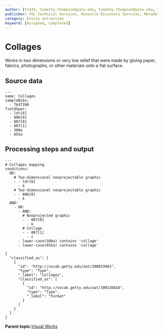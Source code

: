 ```yaml
---
author: [tt434, timothy.thompson@yale.edu, timothy.thompson@yale.edu, tt434]
publisher: YUL Technical Services, Resource Discovery Services, Metadata Services Unit
category: Entity extraction
keyword: [Assigned, Completed]
---
```


# Collages

Works in two dimensions or very low relief that were made by gluing paper, fabrics, photographs, or other materials onto a flat surface.

## Source data

```
---
name: Collages
sampleBibs:
  - 7647390
fieldSpec: 
  - ldr[6]
  - 006[0]
  - 007[0]
  - 007[1]
  - 300a
  - 655a
```

## Processing steps and output

```
---
# Collages mapping
conditions:
  OR:  
    # Two-dimensional nonprojectable graphic
    - - ldr[6]
      - k
    # Two-dimensional nonprojectable graphic
    - - 006[0]
      - k
  AND:
    - OR:      
      - AND:             
        # Nonprojected graphic
        - - 007[0]
          - k
        # Collage
        - - 007[1]
          - c
      - lower-case(300a) contains 'collage'
      - lower-case(655a) contains 'collage'
```

```
{
  "classified_as": [
    {
      "id": "http://vocab.getty.edu/aat/300033963",
      "type": "Type",
      "_label": "Collages",
      "classified_as": [
        {
          "id": "http://vocab.getty.edu/aat/300226816",
          "type": "Type",
          "_label": "Format"
        }
      ]
    }
  ]    		
}
```

**Parent topic:**[Visual Works](../../tasks/supertypes/imageformats.md)


